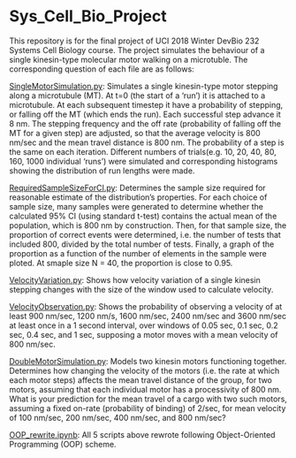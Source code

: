 # Sys_Cell_Bio_Project

This repository is for the final project of UCI 2018 Winter DevBio 232 Systems Cell Biology course. The project simulates the behaviour of a single kinesin-type molecular motor walking on a microtuble. The corresponding question of each file are as follows:

[SingleMotorSimulation.py](https://github.com/ShijiZ/Sys_Cell_Bio_Project/blob/master/SingleMotorSimulation.py): Simulates a single kinesin-type motor stepping along a microtubule (MT). At t=0 (the start of a ‘run’) it is attached to a microtubule. At each subsequent timestep it have a probability of stepping, or falling off the MT (which ends the run). Each successful step advance it 8 nm. The stepping frequency and the off rate (probability of falling off the MT for a given step) are adjusted, so that the average velocity is 800 nm/sec and the mean travel distance is 800 nm.  The probability of a step is the same on each iteration. Different numbers of trials(e.g. 10, 20, 40, 80, 160, 1000 individual ‘runs’) were simulated and corresponding histograms showing the distribution of run lengths were made. 

[RequiredSampleSizeForCI.py](https://github.com/ShijiZ/Sys_Cell_Bio_Project/blob/master/RequiredSampleSizeForCI.py): Determines the sample size required for reasonable estimate of the distribution’s properties. For each choice of sample size, many samples were generated to determine whether the calculated 95% CI (using standard t-test) contains the actual mean of the population, which is 800 nm by construction. Then, for that sample size, the proportion of correct events were determined, i.e. the number of tests that included 800, divided by the total number of tests. Finally, a graph of the proportion as a function of the number of elements in the sample were ploted. At smaple size N = 40, the proportion is close to 0.95.

[VelocityVariation.py](https://github.com/ShijiZ/Sys_Cell_Bio_Project/blob/master/VelocityVariation.py): Shows how velocity variation of a single kinesin stepping changes with the size of the window used to calculate velocity.

[VelocityObservation.py](https://github.com/ShijiZ/Sys_Cell_Bio_Project/blob/master/VelocityObservation.py): Shows the probability of observing a velocity of at least 900 nm/sec, 1200 nm/s, 1600 nm/sec, 2400 nm/sec and 3600 nm/sec at least once in a 1 second interval, over windows of 0.05 sec, 0.1 sec, 0.2 sec, 0.4 sec, and 1 sec, supposing a motor moves with a mean velocity of 800 nm/sec.

[DoubleMotorSimulation.py](https://github.com/ShijiZ/Sys_Cell_Bio_Project/blob/master/DoubleMotorSimulation.py): Models two kinesin motors functioning together. Determines how changing the velocity of the motors (i.e. the rate at which each motor steps) affects the mean travel distance of the group, for two motors, assuming that each individual motor has a processivity of 800 nm. What is your prediction for the mean travel of a cargo with two such motors, assuming a fixed on-rate (probability of binding) of 2/sec, for mean velocity of 100 nm/sec, 200 nm/sec, 400 nm/sec, and 800 nm/sec?

[OOP_rewrite.ipynb](https://github.com/ShijiZ/Sys_Cell_Bio_Project/blob/master/OOP_rewrite.ipynb): All 5 scripts above rewrote following Object-Oriented Programming (OOP) scheme.

